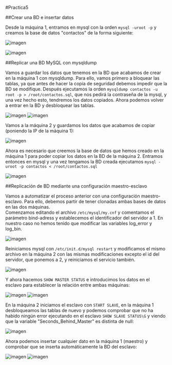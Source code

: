 #Practica5



##Crear una BD e insertar datos

Desde la máquina 1, entramos en mysql con la orden `mysql -uroot -p` y creamos la base de datos "contactos" de la forma siguiente: 

![imagen](https://github.com/ninnyg/SWAP2016/blob/master/practicas/Practica5/mysqlCreate.png)

![imagen](https://github.com/ninnyg/SWAP2016/blob/master/practicas/Practica5/mysqlDatos.png)

##Replicar una BD MySQL con mysqldump

Vamos a guardar los datos que tenemos en la BD que acabamos de crear en la máquina 1 con mysqldump. Para ello, vamos primero a bloquear las tablas, ya que antes de hacer la copia de seguridad debemos impedir que la BD se modifique. Después ejecutamos la orden `mysqldump contactos -u root -p > /root/contactos.sql`, que nos pedirá la contraseña de la mysql, y una vez hecho esto, tendremos los datos copiados. Ahora podemos volver a entrar en la BD y desbloquear las tablas.  

![imagen](https://github.com/ninnyg/SWAP2016/blob/master/practicas/Practica5/mysqlFLUSH.png)
![imagen](https://github.com/ninnyg/SWAP2016/blob/master/practicas/Practica5/mysqldumpSAVE.png)


Vamos a la máquina 2 y guardamos los datos que acabamos de copiar (poniendo la IP de la máquina 1):

![imagen](https://github.com/ninnyg/SWAP2016/blob/master/practicas/Practica5/2dbcopy.png)


Ahora es necesario que creemos la base de datos que hemos creado en la máquina 1 para poder copiar los datos en la BD de la máquina 2. Entramos entonces en mysql y una vez tengamos la BD creada ejecutamos `mysql -uroot -p contactos < /root/contactos.sql`  

![imagen](https://github.com/ninnyg/SWAP2016/blob/master/practicas/Practica5/2scp.png)


##Replicación de BD mediante una configuración maestro-esclavo

Vamos a automatizar el proceso anterior con una configuración maestro-esclavo. Para ello, debemos partir de tener clonadas ambas bases de datos en las dos máquinas.  
Comenzamos editando el archivo `/etc/mysql/my.cnf` y comentamos el parámetro bind-adress y establecemos el identificador del servidor a 1. En nuestro caso no hemos tenido que modificar las variables log_error y log_bin.  

![imagen](https://github.com/ninnyg/SWAP2016/blob/master/practicas/Practica5/mysqlCONF.png)


Reiniciamos mysql con `/etc/init.d/mysql restart` y modificamos el mismo archivo en la máquina 2 con las mismas modificaciones excepto el id del servidor, que ponemos a 2, y reiniciamos el servicio también.  

![imagen](https://github.com/ninnyg/SWAP2016/blob/master/practicas/Practica5/mysqlCONF2.png)

Y ahora hacemos `SHOW MASTER STATUS` e introducimos los datos en el esclavo para establecer la relación entre ambas máquinas: 

![imagen](https://github.com/ninnyg/SWAP2016/blob/master/practicas/Practica5/mysqlMASTERcreateUSER.png)
![imagen](https://github.com/ninnyg/SWAP2016/blob/master/practicas/Practica5/2mysqlSLAVEinit.png)

En la máquina 2 iniciamos el esclavo con `START SLAVE`, en la máquina 1 desbloqueamos las tablas de nuevo y podemos comprobar que no ha habido ningún error ejecutando en el esclavo `SHOW SLAVE STATUS\G` y viendo que la variable "Seconds_Behind_Master" es distinta de null: 

![imagen](https://github.com/ninnyg/SWAP2016/blob/master/practicas/Practica5/2mysqlVerify.png)


Ahora podemos insertar cualquier dato en la máquina 1 (maestro) y comprobar que se inserta automáticamente la BD del esclavo: 

![imagen](https://github.com/ninnyg/SWAP2016/blob/master/practicas/Practica5/nuovidati.png)
![imagen](https://github.com/ninnyg/SWAP2016/blob/master/practicas/Practica5/2datoscopiados.png)

